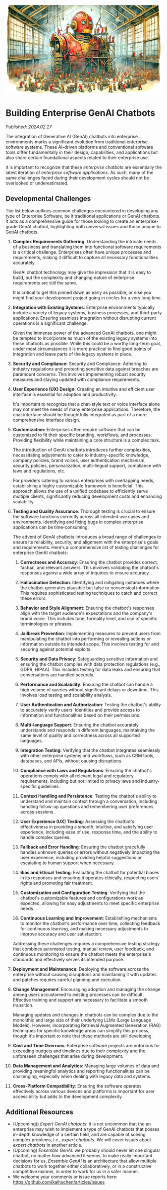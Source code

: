 <banner class="page-header" role="banner">
  <img src="../assets/images/assembling_robot.webp" alt="Banner Image" style="">
</banner>

# Building Enterprise GenAI Chatbots

*Published: 2024.02.27*

The integration of Generative AI (GenAI) chatbots into enterprise environments marks a significant evolution from traditional enterprise software systems. These AI-driven platforms and conventional software tools differ fundamentally in their design, capabilities, and applications but also share certain foundational aspects related to their enterprise use. 

It is important to recognize that these *enterprise chatbots* are essentially the latest iteration of *enterprise software applications*. As such, many of the same challenges faced during their development cycles should not be overlooked or underestimated.


## Developmental Challenges

The list below outlines common challenges encountered in developing any type of Enterprise Software, be it traditional applications or GenAI chatbots. It acts as a comprehensive guide for those looking to create an enterprise-grade GenAI chatbot, highlighting both universal issues and those unique to GenAI chatbots.

1. **Complex Requirements Gathering**: Understanding the intricate needs of a business and translating them into functional software requirements is a critical challenge. Enterprises often have unique processes and requirements, making it difficult to capture all necessary functionalities accurately. 

    GenAI chatbot technology may give the impression that it is easy to build, but the complexity and changing nature of enterprise requirements are still the same. 

    It is critical to get this pinned down as early as possible, or else you might find your development project going in circles for a very long time.

2. **Integration with Existing Systems**: Enterprise environments typically include a variety of legacy systems, business processes, and third-party applications. Ensuring seamless integration without disrupting current operations is a significant challenge.

    Given the immense power of the advanced GenAI chatbots, one might be tempted to incorporate as much of the existing legacy systems into these chatbots as possible. While this could be a worthy long-term goal, under most circumstances it is more practical to find good points of integration and leave parts of the legacy systems in place.

3. **Security and Compliance:** Security and Compliance: Adhering to industry regulations and protecting sensitive data against breaches are paramount concerns. This involves implementing robust security measures and staying updated with compliance requirements.

4. **User Experience (UX) Design:** Creating an intuitive and efficient user interface is essential for adoption and productivity. 

    It's important to recognize that a chat-style text or voice interface alone may not meet the needs of many enterprise applications. Therefore, the chat interface should be thoughtfully integrated as part of a more comprehensive interface design.

5. **Customization:** Enterprises often require software that can be customized to fit their specific branding, workflows, and processes. Providing flexibility while maintaining a core structure is a complex task.

    The introduction of GenAI chatbots introduces further complexities, necessitating adjustments to cater to industry-specific knowledge, company policies, brand voices, user authentication mechanism, security policies, personalization, multi-lingual support, compliance with laws and regulations, etc.

    For providers catering to various enterprises with overlapping needs, establishing a highly customizable framework is beneficial. This approach allows the use of a unified codebase to efficiently serve multiple clients, significantly reducing development costs and enhancing scalability.

6. **Testing and Quality Assurance**: Thorough testing is crucial to ensure the software functions correctly across all intended use cases and environments. Identifying and fixing bugs in complex enterprise applications can be time-consuming.

    The advent of GenAI chatbots introduces a broad range of challenges to ensure its reliability, security, and alignment with the enterprise's goals and requirements. Here's a comprehensive list of testing challenges for enterprise GenAI chatbots:
    
    1. **Correctness and Accuracy**: Ensuring the chatbot provides correct, factual, and relevant answers. This involves validating the chatbot's responses against a wide array of inquiries to ensure accuracy.

    2. **Hallucination Detection**: Identifying and mitigating instances where the chatbot generates plausible but false or nonsensical information. This requires sophisticated testing techniques to catch and correct these errors.

    3. **Behavior and Style Alignment**: Ensuring the chatbot's responses align with the target audience's expectations and the company's brand voice. This includes tone, formality level, and use of specific terminologies or phrases.

    4. **Jailbreak Prevention**: Implementing measures to prevent users from manipulating the chatbot into performing or revealing actions or information outside its intended scope. This involves testing for and securing against potential exploits.

    5. **Security and Data Privacy**: Safeguarding sensitive information and ensuring the chatbot complies with data protection regulations (e.g., GDPR, HIPAA). This includes testing for data leaks and ensuring that conversations are handled securely.

    6. **Performance and Scalability**: Ensuring the chatbot can handle a high volume of queries without significant delays or downtime. This involves load testing and scalability analysis.

    7. **User Authentication and Authorization**: Testing the chatbot's ability to accurately verify users' identities and provide access to information and functionalities based on their permissions.

    8. **Multi-language Support**: Ensuring the chatbot accurately understands and responds in different languages, maintaining the same level of quality and correctness across all supported languages.

    9. **Integration Testing**: Verifying that the chatbot integrates seamlessly with other enterprise systems and workflows, such as CRM tools, databases, and APIs, without causing disruptions.

    10. **Compliance with Laws and Regulations**: Ensuring the chatbot's operations comply with all relevant legal and regulatory requirements, including but not limited to privacy laws and industry-specific guidelines.

    11. **Context Handling and Persistence**: Testing the chatbot's ability to understand and maintain context through a conversation, including handling follow-up questions and remembering user preferences across sessions.

    12. **User Experience (UX) Testing**: Assessing the chatbot's effectiveness in providing a smooth, intuitive, and satisfying user experience, including ease of use, response time, and the ability to handle complex queries.

    13. **Fallback and Error Handling**: Ensuring the chatbot gracefully handles unknown queries or errors without negatively impacting the user experience, including providing helpful suggestions or escalating to human support when necessary.

    14. **Bias and Ethical Testing**: Evaluating the chatbot for potential biases in its responses and ensuring it operates ethically, respecting users' rights and promoting fair treatment.

    15. **Customization and Configuration Testing**: Verifying that the chatbot's customizable features and configurations work as expected, allowing for easy adjustments to meet specific enterprise needs.

    16. **Continuous Learning and Improvement**: Establishing mechanisms to monitor the chatbot's performance over time, collecting feedback for continuous learning, and making necessary adjustments to improve accuracy and user satisfaction.

    Addressing these challenges requires a comprehensive testing strategy that combines automated testing, manual review, user feedback, and continuous monitoring to ensure the chatbot meets the enterprise's standards and effectively serves its intended purpose.    

7. **Deployment and Maintenance**: Deploying the software across the enterprise without causing disruptions and maintaining it with updates and patches requires careful planning and execution.

8. **Change Management**: Encouraging adoption and managing the change among users accustomed to existing processes can be difficult. Effective training and support are necessary to facilitate a smooth transition.

    Managing updates and changes in chatbots can be complex due to the monolithic and large size of their underlying LLMs (Large Language Models). However, incorporating Retrieval Augmented Generation (RAG) techniques for specific knowledge areas can simplify this process, though it's important to note that these methods are still developing.

9. **Cost and Time Overruns**: Enterprise software projects are notorious for exceeding budgets and timelines due to their complexity and the unforeseen challenges that arise during development.

10. **Data Management and Analytics**: Managing large volumes of data and providing meaningful analytics and reporting functionalities can be challenging, especially when dealing with legacy data and systems.

11. **Cross-Platform Compatibility**: Ensuring the software operates effectively across various devices and platforms is important for user accessibility but adds to the development complexity.


## Additional Resources

- (Upcoming)) *Expert GenAI chatbots*: it is not uncommon that the an enterprise may wish to implement a type of GenAI chatbots that posses in-depth knowledge of a certain field, and are capable of solving complex problems, i.e., *expert chatbots*. We will cover issues about *expert chatbots* in another article.
- (Upcoming) *Ensemble GenAI*: we probably should never let one singular chatbot, no matter how advanced it seems, to make really important decisions for us. *Ensemble GenAI* is an architecture that allow multiple chatbots to work together either collaboratively, or in a constructive competitive manner, in order to work for us in a safer manner. 
- We welcome your comments or issue reports here: https://github.com/kaihuchen/articles/issues



<!-- <banner class="page-header" role="banner">
  <img src="../assets/images/q3.webp" alt="Banner Image">
</banner> -->
